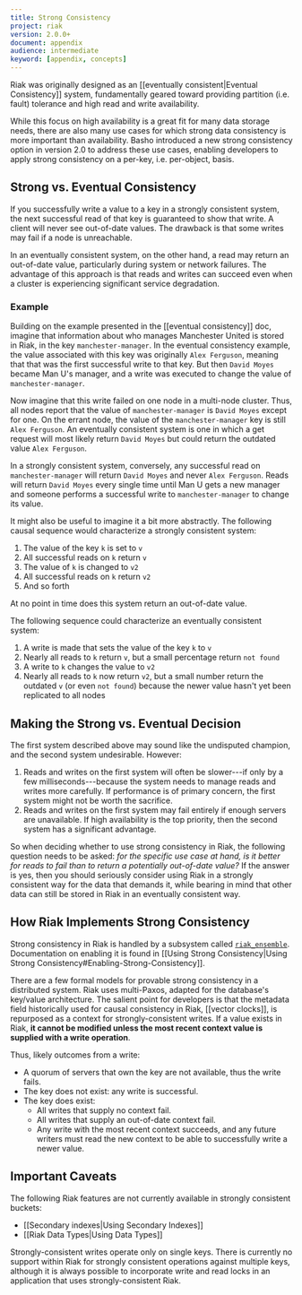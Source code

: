 ```yaml
---
title: Strong Consistency
project: riak
version: 2.0.0+
document: appendix
audience: intermediate
keyword: [appendix, concepts]
---
```


Riak was originally designed as an [[eventually consistent|Eventual
Consistency]] system, fundamentally geared toward providing partition
(i.e. fault) tolerance and high read and write availability.

While this focus on high availability is a great fit for many data
storage needs, there are also many use cases for which strong data
consistency is more important than availability. Basho introduced a new
strong consistency option in version 2.0 to address these use cases,
enabling developers to apply strong consistency on a per-key, i.e.
per-object, basis.

## Strong vs. Eventual Consistency

If you successfully write a value to a key in a strongly consistent
system, the next successful read of that key is guaranteed to show that
write. A client will never see out-of-date values. The drawback is that
some writes may fail if a node is unreachable.

In an eventually consistent system, on the other hand, a read may return
an out-of-date value, particularly during system or network failures.
The advantage of this approach is that reads and writes can succeed even
when a cluster is experiencing significant service degradation.

### Example

Building on the example presented in the [[eventual consistency]] doc,
imagine that information about who manages Manchester United is stored
in Riak, in the key `manchester-manager`. In the eventual consistency
example, the value associated with this key was originally `Alex
Ferguson`, meaning that that was the first successful write to that key.
But then `David Moyes` became Man U's manager, and a write was executed
to change the value of `manchester-manager`.

Now imagine that this write failed on one node in a multi-node cluster.
Thus, all nodes report that the value of `manchester-manager` is `David
Moyes` except for one. On the errant node, the value of the
`manchester-manager` key is still `Alex Ferguson`. An eventually
consistent system is one in which a get request will most likely return
`David Moyes` but could return the outdated value `Alex Ferguson`.

In a strongly consistent system, conversely, any successful read on
`manchester-manager` will return `David Moyes` and never `Alex
Ferguson`. Reads will return `David Moyes` every single time until Man U
gets a new manager and someone performs a successful write to
`manchester-manager` to change its value.

It might also be useful to imagine it a bit more abstractly. The
following causal sequence would characterize a strongly consistent
system:

1. The value of the key `k` is set to `v`
2. All successful reads on `k` return `v`
3. The value of `k` is changed to `v2`
4. All successful reads on `k` return `v2`
5. And so forth

At no point in time does this system return an out-of-date value.

The following sequence could characterize an eventually consistent
system:

1. A write is made that sets the value of the key `k` to `v`
2. Nearly all reads to `k` return `v`, but a small percentage return `not found`
3. A write to `k` changes the value to `v2`
4. Nearly all reads to `k` now return `v2`, but a small number return the outdated `v` (or even `not found`) because the newer value hasn't yet been replicated to all nodes

## Making the Strong vs. Eventual Decision

The first system described above may sound like the undisputed champion,
and the second system undesirable. However:

1. Reads and writes on the first system will often be slower---if only by a few milliseconds---because the system needs to manage reads and writes more carefully. If performance is of primary concern, the first system might not be worth the sacrifice.
2. Reads and writes on the first system may fail entirely if enough servers are unavailable. If high availability is the top priority, then the second system has a significant advantage.

So when deciding whether to use strong consistency in Riak, the
following question needs to be asked: _for the specific use case at
hand, is it better for reads to fail than to return a potentially
out-of-date value?_ If the answer is yes, then you should seriously
consider using Riak in a strongly consistent way for the data that
demands it, while bearing in mind that other data can still be stored in
Riak in an eventually consistent way.

## How Riak Implements Strong Consistency

Strong consistency in Riak is handled by a subsystem called
[`riak_ensemble`](https://github.com/basho/riak_ensemble). Documentation
on enabling it is found in [[Using Strong Consistency|Using Strong Consistency#Enabling-Strong-Consistency]].

There are a few formal models for provable strong consistency in a
distributed system. Riak uses multi-Paxos, adapted for the database's
key/value architecture. The salient point for developers is that the
metadata field historically used for causal consistency in Riak,
[[vector clocks]], is repurposed as a context for strongly-consistent
writes. If a value exists in Riak, **it cannot be modified unless the
most recent context value is supplied with a write operation**.

Thus, likely outcomes from a write:

* A quorum of servers that own the key are not available, thus the write fails.
* The key does not exist: any write is successful.
* The key does exist:
    * All writes that supply no context fail.
    * All writes that supply an out-of-date context fail.
    * Any write with the most recent context succeeds, and any future writers must read the new context to be able to successfully write a newer value.

## Important Caveats

The following Riak features are not currently available in strongly
consistent buckets:

* [[Secondary indexes|Using Secondary Indexes]]
* [[Riak Data Types|Using Data Types]]

Strongly-consistent writes operate only on single keys. There is
currently no support within Riak for strongly consistent operations
against multiple keys, although it is always possible to incorporate
write and read locks in an application that uses strongly-consistent
Riak.
